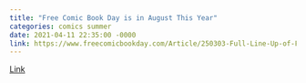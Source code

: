 ```yaml
---
title: "Free Comic Book Day is in August This Year"
categories: comics summer
date: 2021-04-11 22:35:00 -0000
link: https://www.freecomicbookday.com/Article/250303-Full-Line-Up-of-Free-Comic-Book-Day-2021-Comic-Books-Announced
---
```

[Link](https://www.freecomicbookday.com/Article/250303-Full-Line-Up-of-Free-Comic-Book-Day-2021-Comic-Books-Announced)
